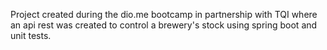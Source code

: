 Project created during the dio.me bootcamp in partnership with TQI where an api rest was created to control a brewery's stock using spring boot and unit tests.
